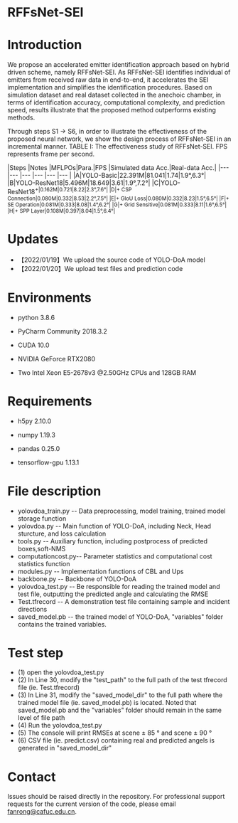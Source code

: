 # RFFsNet-SEI

# Introduction

We propose an accelerated emitter identification approach based on hybrid driven scheme, namely RFFsNet-SEI. As RFFsNet-SEI identifies individual of emitters from received raw data in end-to-end, it accelerates the SEI implementation and simplifies the identification procedures. Based on simulation dataset and real dataset collected in the anechoic chamber, in terms of identification accuracy, computational complexity, and prediction speed, results illustrate that the proposed method outperforms existing methods.

Through steps S1 → S6, in order to illustrate the effectiveness of the proposed neural network, we show the design process of RFFsNet-SEI in an incremental manner.
TABLE I: The effectiveness study of RFFsNet-SEI. FPS represents frame per second.

|Steps  |Notes |MFLPOs|Para.|FPS |Simulated data Acc.|Real-data Acc.|
|--- |---  |---  |---    |---    |---    |
|A|YOLO-Basic|22.391M|81.041|1.74|1.9°,6.3°|
|B|YOLO-ResNet18|5.496M|18.649|3.61|1.9°,7.2°|
|C|YOLO-ResNet18<sup>+|0.162M|0.721|8.22|2.3°,7.6°|
|D|+ CSP Connection|0.080M|0.332|8.53|2.2°,7.5°|
|E|+ GIoU Loss|0.080M|0.332|8.23|1.5°,6.5°|
|F|+ SE Operation|0.081M|0.333|8.08|1.4°,6.2°|
|G|+ Grid Sensitive|0.081M|0.333|8.11|1.6°,6.5°|
|H|+ SPP Layer|0.108M|0.397|8.04|1.5°,6.4°|



# Updates
- 【2022/01/19】We upload the source code of YOLO-DoA model
- 【2022/01/20】We upload test files and prediction code
  
# Environments

- python 3.8.6

- PyCharm Community 2018.3.2

- CUDA 10.0

- NVIDIA GeForce RTX2080
  
- Two Intel Xeon E5-2678v3 @2.50GHz CPUs and 128GB RAM

# Requirements

- h5py 2.10.0

- numpy 1.19.3
  
- pandas 0.25.0

- tensorflow-gpu 1.13.1

# File description
- yolovdoa_train.py -- Data preprocessing, model training, trained model storage function
- yolovdoa.py -- Main function of YOLO-DoA, including Neck, Head sturcture, and loss calculation
- tools.py -- Auxiliary function, including postprocess of predicted boxes,soft-NMS
- computationcost.py-- Parameter statistics and  computational cost statistics function
- modules.py -- Implementation functions of CBL and Ups
- backbone.py -- Backbone of YOLO-DoA
- yolovdoa_test.py -- Be responsible for reading the trained model and test file, outputting the predicted angle and calculating the RMSE
- Test.tfrecord -- A demonstration test file containing sample and incident directions
- saved_model.pb -- the trained model of YOLO-DoA, "variables" folder contains the trained variables.
  
# Test step
- (1) open the yolovdoa_test.py
- (2) In Line 30, modify the "test_path" to the full path of the test tfrecord file (ie. Test.tfrecord)
- (3) In Line 31, modify the "saved_model_dir" to the full path where the trained model file (ie. saved_model.pb) is located.
      Noted that saved_model.pb and the "variables" folder should remain in the same level of file path
- (4) Run the yolovdoa_test.py
- (5) The console will print RMSEs at scene ± 85 ° and scene ± 90 °
- (6) CSV file (ie. predict.csv) containing real and predicted angels is generated in "saved_model_dir"

# Contact
Issues should be raised directly in the repository. For professional support requests for the current version of the code, please email fanrong@cafuc.edu.cn.
  
  
  
  
  
